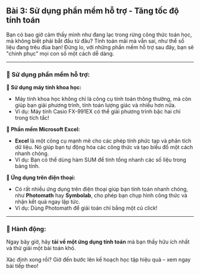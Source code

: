 ## Bài 3: Sử dụng phần mềm hỗ trợ - Tăng tốc độ tính toán

Bạn có bao giờ cảm thấy mình như đang lạc trong rừng công thức toán học, mà không biết phải bắt đầu từ đâu? Tính toán mãi mà vẫn sai, như thể số liệu đang trêu đùa bạn! Đừng lo, với những phần mềm hỗ trợ sau đây, bạn sẽ "chinh phục" mọi con số một cách dễ dàng.

---

### 📌 Sử dụng phần mềm hỗ trợ:

**🔹 Sử dụng máy tính khoa học:**
- Máy tính khoa học không chỉ là công cụ tính toán thông thường, mà còn giúp bạn giải phương trình, tính toán lượng giác và nhiều hơn nữa.
- Ví dụ: Máy tính Casio FX-991EX có thể giải phương trình bậc hai chỉ trong tích tắc!

**🔹 Phần mềm Microsoft Excel:**
- **Excel** là một công cụ mạnh mẽ cho các phép tính phức tạp và phân tích dữ liệu. Nó giúp bạn tự động hóa các công thức và tạo biểu đồ một cách nhanh chóng.
- Ví dụ: Bạn có thể dùng hàm SUM để tính tổng nhanh các số liệu trong bảng tính.

**🔹 Ứng dụng trên điện thoại:**
- Có rất nhiều ứng dụng trên điện thoại giúp bạn tính toán nhanh chóng, như **Photomath** hay **Symbolab**, cho phép bạn chụp hình công thức và nhận kết quả ngay lập tức.
- Ví dụ: Dùng Photomath để giải toán chỉ bằng một cú click!

---

### 🚀 Hành động:

Ngay bây giờ, hãy **tải về một ứng dụng tính toán** mà bạn thấy hữu ích nhất và thử giải một bài toán khó.

Xác định xong rồi? Giờ đến bước lên kế hoạch học tập hiệu quả – xem ngay bài tiếp theo!
